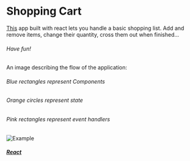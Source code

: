 # Shopping Cart

[This](https://gabbymill.github.io/first-react-app/) app built with react lets you handle a basic shopping list.
Add and remove items, change their quantity, cross them out when finished...

###### Have fun!

An image describing the flow of the application:

###### Blue rectangles represent _Components_

###### Orange circles represent _state_

###### Pink rectangles represent event handlers

![Example](./assets/1.png)

##### [React](https://reactjs.org/)
